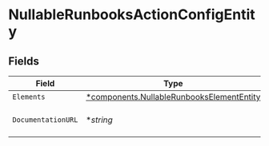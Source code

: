 # NullableRunbooksActionConfigEntity


## Fields

| Field                                                                                                 | Type                                                                                                  | Required                                                                                              | Description                                                                                           |
| ----------------------------------------------------------------------------------------------------- | ----------------------------------------------------------------------------------------------------- | ----------------------------------------------------------------------------------------------------- | ----------------------------------------------------------------------------------------------------- |
| `Elements`                                                                                            | [*components.NullableRunbooksElementEntity](../../models/components/nullablerunbookselemententity.md) | :heavy_minus_sign:                                                                                    | N/A                                                                                                   |
| `DocumentationURL`                                                                                    | **string*                                                                                             | :heavy_minus_sign:                                                                                    | Location of documentation for this action                                                             |